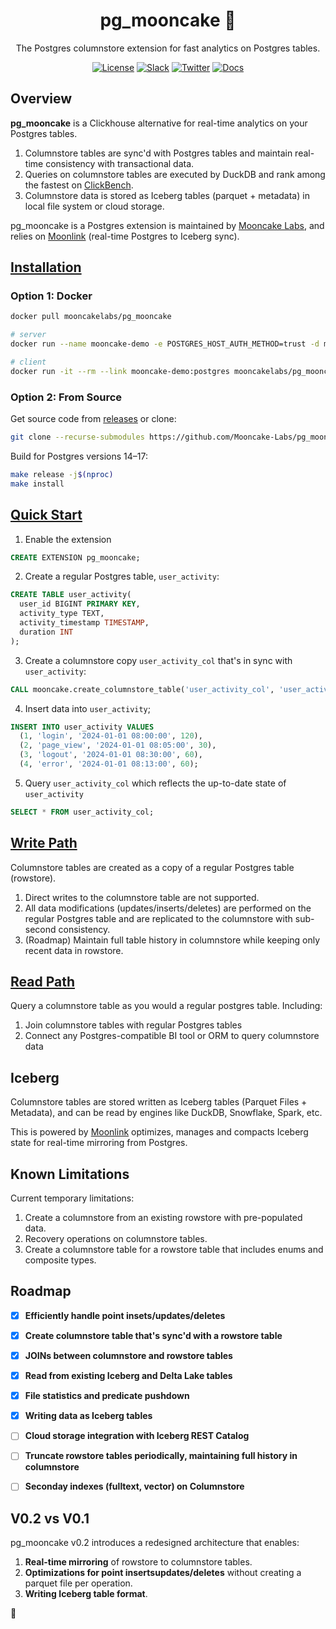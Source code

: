 <div align="center">

# pg_mooncake 🥮
The Postgres columnstore extension for fast analytics on Postgres tables. 

[![License](https://img.shields.io/badge/License-MIT-blue)](https://github.com/Mooncake-Labs/pg_mooncake/blob/main/LICENSE)
[![Slack](https://img.shields.io/badge/Mooncake%20Slack-purple?logo=slack)](https://join.slack.com/t/mooncakelabs/shared_invite/zt-2sepjh5hv-rb9jUtfYZ9bvbxTCUrsEEA)
[![Twitter](https://img.shields.io/twitter/url?url=https%3A%2F%2Fx.com%2Fmooncakelabs&label=%40mooncakelabs)](https://x.com/mooncakelabs)
[![Docs](https://img.shields.io/badge/docs-mooncake?style=flat&logo=readthedocs&logoColor=white)](https://pgmooncake.com/docs)

</div>

## Overview
**pg_mooncake** is a Clickhouse alternative for real-time analytics on your Postgres tables.

1. Columnstore tables are sync'd with Postgres tables and maintain real-time consistency with transactional data.
2. Queries on columnstore tables are executed by DuckDB and rank among the fastest on [ClickBench](https://www.mooncake.dev/blog/clickbench-v0.1).
3. Columnstore data is stored as Iceberg tables (parquet + metadata) in local file system or cloud storage. 

pg_mooncake is a Postgres extension is maintained by [Mooncake Labs](https://mooncake.dev/), and relies on [Moonlink](https://github.com/Mooncake-Labs/moonlink/tree/main) (real-time Postgres to Iceberg sync). 

## [Installation](https://pgmooncake.com/docs/installation)

### Option 1: Docker
```bash
docker pull mooncakelabs/pg_mooncake

# server
docker run --name mooncake-demo -e POSTGRES_HOST_AUTH_METHOD=trust -d mooncakelabs/pg_mooncake

# client
docker run -it --rm --link mooncake-demo:postgres mooncakelabs/pg_mooncake psql -h postgres -U postgres
```

### Option 2: From Source
Get source code from [releases](https://github.com/Mooncake-Labs/pg_mooncake/releases) or clone:
```bash
git clone --recurse-submodules https://github.com/Mooncake-Labs/pg_mooncake.git
```

Build for Postgres versions 14–17:
```bash
make release -j$(nproc)
make install
```

## [Quick Start](https://pgmooncake.com/docs/quick-start)
1. Enable the extension
```sql
CREATE EXTENSION pg_mooncake;
```
2. Create a regular Postgres table, `user_activity`:
```sql
CREATE TABLE user_activity(
  user_id BIGINT PRIMARY KEY,
  activity_type TEXT,
  activity_timestamp TIMESTAMP,
  duration INT
);
```
3. Create a columnstore copy `user_activity_col` that's in sync with `user_activity`:
```sql
CALL mooncake.create_columnstore_table('user_activity_col', 'user_activity');
```

4. Insert data into `user_activity`;
```sql
INSERT INTO user_activity VALUES
  (1, 'login', '2024-01-01 08:00:00', 120),
  (2, 'page_view', '2024-01-01 08:05:00', 30),
  (3, 'logout', '2024-01-01 08:30:00', 60),
  (4, 'error', '2024-01-01 08:13:00', 60);
```

5. Query `user_activity_col` which reflects the up-to-date state of `user_activity`
```sql
SELECT * FROM user_activity_col;
```

## [Write Path](https://pgmooncake.com/docs/load-data)

Columnstore tables are created as a copy of a regular Postgres table (rowstore). 

1. Direct writes to the columnstore table are not supported.
2. All data modifications (updates/inserts/deletes) are performed on the regular Postgres table and are replicated to the columnstore with sub-second consistency.
3. (Roadmap) Maintain full table history in columnstore while keeping only recent data in rowstore. 

## [Read Path](https://pgmooncake.com/docs/load-data)
Query a columnstore table as you would a regular postgres table. Including:

1. Join columnstore tables with regular Postgres tables
2. Connect any Postgres-compatible BI tool or ORM to query columnstore data

## Iceberg

Columnstore tables are stored written as Iceberg tables (Parquet Files + Metadata), and can be read by engines like DuckDB, Snowflake, Spark, etc.

This is powered by [Moonlink](https://github.com/Mooncake-Labs/moonlink/tree/main) optimizes, manages and compacts Iceberg state for real-time mirroring from Postgres. 

## Known Limitations
Current temporary limitations:

1. Create a columnstore from an existing rowstore with pre-populated data.
2. Recovery operations on columnstore tables.
3. Create a columnstore table for a rowstore table that includes enums and composite types.

## Roadmap
- [x] **Efficiently handle point insets/updates/deletes**
- [x] **Create columnstore table that's sync'd with a rowstore table**
- [x] **JOINs between columnstore and rowstore tables**
- [x] **Read from existing Iceberg and Delta Lake tables**
- [x] **File statistics and predicate pushdown**
- [x] **Writing data as Iceberg tables**
- [ ] **Cloud storage integration with Iceberg REST Catalog**
- [ ] **Truncate rowstore tables periodically, maintaining full history in columnstore**
- [ ] **Seconday indexes (fulltext, vector) on Columnstore**


## V0.2 vs V0.1
pg_mooncake v0.2 introduces a redesigned architecture that enables:

1. **Real-time mirroring** of rowstore to columnstore tables. 
2. **Optimizations for point insertsupdates/deletes** without creating a parquet file per operation. 
3. **Writing Iceberg table format**. 


🥮

